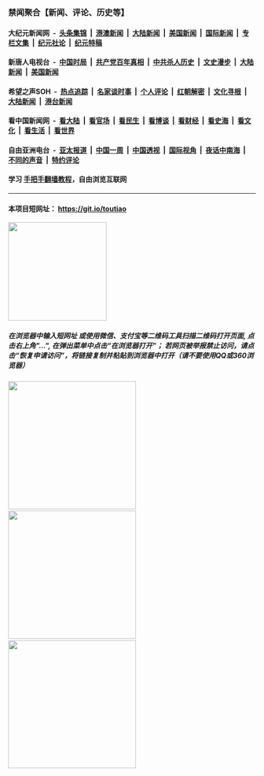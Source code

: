 ### 禁闻聚合【新闻、评论、历史等】

#### 大纪元新闻网 &nbsp;-&nbsp; [头条集锦](indexes/E头条集锦.md?t=03120502) &nbsp;|&nbsp; [港澳新闻](indexes/E港澳新闻.md?t=03120502)  &nbsp;|&nbsp; [大陆新闻](indexes/E大陆新闻.md?t=03120502) &nbsp;|&nbsp; [美国新闻](indexes/E美国新闻.md?t=03120502) &nbsp;|&nbsp; [国际新闻](indexes/E国际新闻.md?t=03120502) &nbsp;|&nbsp; [专栏文集](indexes/E专栏文集.md?t=03120502) &nbsp;|&nbsp; [纪元社论](indexes/E纪元社论.md?t=03120502) &nbsp;|&nbsp; [纪元特稿](indexes/E纪元特稿.md?t=03120502) 

#### 新唐人电视台 &nbsp;-&nbsp; [中国时局](indexes/N中国时局.md?t=03120502) &nbsp;|&nbsp; [共产党百年真相](indexes/N共产党百年真相.md?t=03120502) &nbsp;|&nbsp; [中共杀人历史](indexes/N中共杀人历史.md?t=03120502) &nbsp;|&nbsp; [文史漫步](indexes/N文史漫步.md?t=03120502) &nbsp;|&nbsp; [大陆新闻](indexes/N大陆新闻.md?t=03120502) &nbsp;|&nbsp; [美国新闻](indexes/N美国新闻.md?t=03120502)

#### 希望之声SOH &nbsp;-&nbsp; [热点追踪](indexes/H热点追踪.md?t=03120502) &nbsp;|&nbsp; [名家谈时事](indexes/H名家谈时事.md?t=03120502) &nbsp;|&nbsp; [个人评论](indexes/H个人评论.md?t=03120502)  &nbsp;|&nbsp; [红朝解密](indexes/H红朝解密.md?t=03120502) &nbsp;|&nbsp; [文化寻根](indexes/H文化寻根.md?t=03120502) &nbsp;|&nbsp; [大陆新闻](indexes/H大陆新闻.md?t=03120502) &nbsp;|&nbsp; [港台新闻](indexes/H港台新闻.md?t=03120502)

#### 看中国新闻网 &nbsp;-&nbsp; [看大陆](indexes/S看大陆.md?t=03120502) &nbsp;|&nbsp; [看官场](indexes/S看官场.md?t=03120502) &nbsp;|&nbsp; [看民生](indexes/S看民生.md?t=03120502)  &nbsp;|&nbsp; [看博谈](indexes/S看博谈.md?t=03120502) &nbsp;|&nbsp; [看财经](indexes/S看财经.md?t=03120502) &nbsp;|&nbsp; [看史海](indexes/S看史海.md?t=03120502) &nbsp;|&nbsp; [看文化](indexes/S看文化.md?t=03120502) &nbsp;|&nbsp; [看生活](indexes/S看生活.md?t=03120502) &nbsp;|&nbsp; [看世界](indexes/S看世界.md?t=03120502)

#### 自由亚洲电台 &nbsp;-&nbsp; [亚太报道](indexes/R亚太报道.md?t=03120502) &nbsp;|&nbsp; [中国一周](indexes/R中国一周.md?t=03120502) &nbsp;|&nbsp; [中国透视](indexes/R中国透视.md?t=03120502)  &nbsp;|&nbsp; [国际视角](indexes/R国际视角.md?t=03120502) &nbsp;|&nbsp; [夜话中南海](indexes/R夜话中南海.md?t=03120502) &nbsp;|&nbsp; [不同的声音](indexes/R不同的声音.md?t=03120502) &nbsp;|&nbsp; [特约评论](indexes/R特约评论.md?t=03120502)

#### 学习 [手把手翻墙教程](https://github.com/gfw-breaker/guides/wiki)，自由浏览互联网

----

#### 本项目短网址： https://git.io/toutiao
<img src="https://raw.githubusercontent.com/gfw-breaker/banned-news/master/scripts/img/qr.png" width="200px"/>  

##### 在浏览器中输入短网址 或使用微信、支付宝等二维码工具扫描二维码打开页面, 点击右上角"...", 在弹出菜单中点击“在浏览器打开”； 若网页被举报禁止访问，请点击“恢复申请访问”，将链接复制并粘贴到浏览器中打开（请不要使用QQ或360浏览器）

<img src="https://raw.githubusercontent.com/gfw-breaker/banned-news/master/scripts/img/1.png" width="260px"/> &nbsp; <img src="https://raw.githubusercontent.com/gfw-breaker/banned-news/master/scripts/img/2.png" width="260px"/> &nbsp; <img src="https://raw.githubusercontent.com/gfw-breaker/banned-news/master/scripts/img/3.png" width="260px"/>

